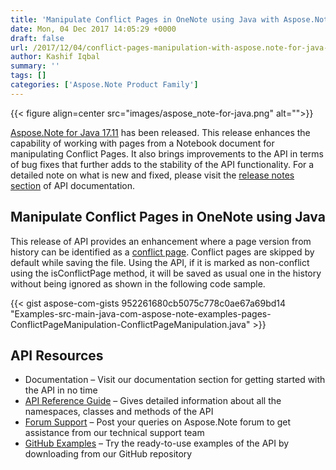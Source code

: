 ```yaml
---
title: 'Manipulate Conflict Pages in OneNote using Java with Aspose.Note for Java 17.11'
date: Mon, 04 Dec 2017 14:05:29 +0000
draft: false
url: /2017/12/04/conflict-pages-manipulation-with-aspose.note-for-java-17.11/
author: Kashif Iqbal
summary: ''
tags: []
categories: ['Aspose.Note Product Family']
---
```




{{< figure align=center src="images/aspose_note-for-java.png" alt="">}}


[Aspose.Note for Java 17.11][1] has been released. This release enhances the capability of working with pages from a Notebook document for manipulating Conflict Pages. It also brings improvements to the API in terms of bug fixes that further adds to the stability of the API functionality. For a detailed note on what is new and fixed, please visit the [release notes section][2] of API documentation.

## Manipulate Conflict Pages in OneNote using Java

This release of API provides an enhancement where a page version from history can be identified as a [conflict page][3]. Conflict pages are skipped by default while saving the file. Using the API, if it is marked as non-conflict using the isConflictPage method, it will be saved as usual one in the history without being ignored as shown in the following code sample.

{{< gist aspose-com-gists 952261680cb5075c778c0ae67a69bd14 "Examples-src-main-java-com-aspose-note-examples-pages-ConflictPageManipulation-ConflictPageManipulation.java" >}}

## API Resources

*   Documentation – Visit our documentation section for getting started with the API in no time
*   [API Reference Guide][4] – Gives detailed information about all the namespaces, classes and methods of the API
*   [Forum Support][5] – Post your queries on Aspose.Note forum to get assistance from our technical support team
*   [GitHub Examples][6] – Try the ready-to-use examples of the API by downloading from our GitHub repository




[1]: http://maven.aspose.com/repository/simple/ext-release-local/com/aspose/aspose-note/17.11/
[2]: https://docs.aspose.com/display/notejava/Aspose.Note+for+Java+17.11+Release+Notes
[3]: https://docs.aspose.com/display/notejava/Working+with+Pages#WorkingwithPages-WorkingwithConflictPages
[4]: http://www.aspose.com/api/java/note
[5]: https://forum.aspose.com/c/note
[6]: https://github.com/aspose-note/Aspose.Note-for-Java




